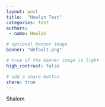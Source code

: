 ```yaml
---
layout: post
title:  "Howlin Test"
categories: test
authors:
 - name: Howlin

# optional banner image
banner: "default.png"

# true if the banner image is light
high_contrast: false

# add a share button
share: true
---
```

Shalom
